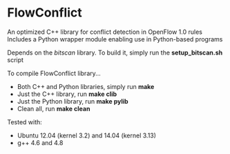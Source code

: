 # FlowConflict
An optimized C++ library for conflict detection in OpenFlow 1.0 rules
Includes a Python wrapper module enabling use in Python-based programs

Depends on the *bitscan* library. To build it, simply run the **setup_bitscan.sh** script

To compile FlowConflict library...
  - Both C++ and Python libraries, simply run **make**
  - Just the C++ library, run **make clib**
  - Just the Python library, run **make pylib**
  - Clean all, run **make clean**

Tested with:
  - Ubuntu 12.04 (kernel 3.2) and 14.04 (kernel 3.13)
  - g++ 4.6 and 4.8
